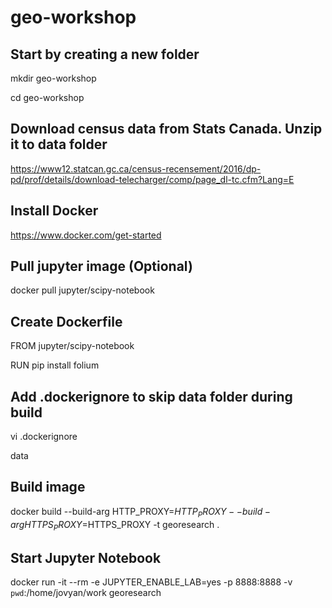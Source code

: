 # geo-workshop

## Start by creating a new folder
mkdir geo-workshop

cd geo-workshop

## Download census data from Stats Canada. Unzip it to data folder
https://www12.statcan.gc.ca/census-recensement/2016/dp-pd/prof/details/download-telecharger/comp/page_dl-tc.cfm?Lang=E

## Install Docker
https://www.docker.com/get-started

## Pull jupyter image (Optional)
docker pull jupyter/scipy-notebook

## Create Dockerfile
FROM jupyter/scipy-notebook

RUN pip install folium

## Add .dockerignore to skip data folder during build
vi .dockerignore

data

## Build image
docker build --build-arg HTTP_PROXY=$HTTP_PROXY --build-arg HTTPS_PROXY=$HTTPS_PROXY -t georesearch .

## Start Jupyter Notebook
docker run -it --rm -e JUPYTER_ENABLE_LAB=yes -p 8888:8888 -v `pwd`:/home/jovyan/work georesearch
